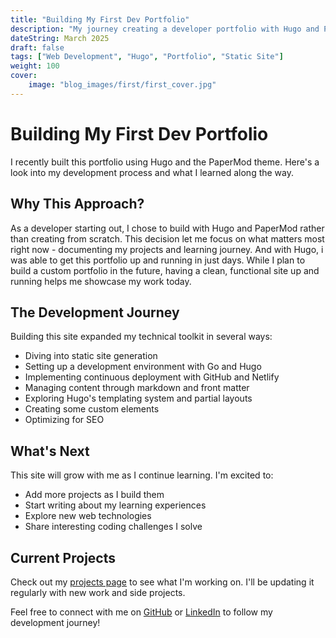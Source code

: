 ```yaml
---
title: "Building My First Dev Portfolio"
description: "My journey creating a developer portfolio with Hugo and PaperMod"
dateString: March 2025
draft: false
tags: ["Web Development", "Hugo", "Portfolio", "Static Site"]
weight: 100
cover:
    image: "blog_images/first/first_cover.jpg"
---
```


# Building My First Dev Portfolio

I recently built this portfolio using Hugo and the PaperMod theme. Here's a look into my development process and what I learned along the way.

## Why This Approach?

As a developer starting out, I chose to build with Hugo and PaperMod rather than creating from scratch. This decision let me focus on what matters most right now - documenting my projects and learning journey. And with Hugo, i was able to get this portfolio up and running in just days. While I plan to build a custom portfolio in the future, having a clean, functional site up and running helps me showcase my work today.

## The Development Journey

Building this site expanded my technical toolkit in several ways:
- Diving into static site generation
- Setting up a development environment with Go and Hugo
- Implementing continuous deployment with GitHub and Netlify
- Managing content through markdown and front matter
- Exploring Hugo's templating system and partial layouts
- Creating some custom elements
- Optimizing for SEO

## What's Next

This site will grow with me as I continue learning. I'm excited to:
- Add more projects as I build them
- Start writing about my learning experiences
- Explore new web technologies
- Share interesting coding challenges I solve

## Current Projects

Check out my [projects page](/projects) to see what I'm working on. I'll be updating it regularly with new work and side projects.

Feel free to connect with me on [GitHub](https://github.com/RushilSethi) or [LinkedIn](https://www.linkedin.com/in/rushil-sethi-3aa3a1217) to follow my development journey!